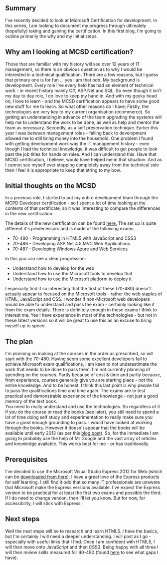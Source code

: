 ## Summary
I've recently decided to look at Microsoft Certification for development.  In this series, I am looking to document my progress through ultimately (hopefully) taking and gaining the certification.
In this first blog, I'm going to outline primarily the why and my initial steps.
## Why am I looking at MCSD certification?
Those that are familiar with my history will see over 12 years of IT management, so there is an obvious question as to why I would be interested in a technical qualification.
There are a few reasons, but I guess that primary one is for fun ... yes I am that odd.
My background is development.  Every role I've every held has had an element of technical work - in recent history mainly C#, ASP.Net and SQL.  So even though it isn't my day to day role, I do love to keep my hand in.
And with my geeky head on, I love to learn - and the MCSD certification appears to have some good new stuff for me to learn.
So what other reasons do I have;
Firstly, the technologies are very key to my current organisation (ecommerce).  So getting an understanding in advance of the team upgrading the systems will help me to understand the work to be done, as well as help and mentor the team as necessary.
Secondly, as a self preservation technique.  Earlier this year I was between management roles - falling back to development allowed me to still bring money into the household.  One problem I found with getting development work was the IT management history - even though I had the technical knowledge, it was difficult to get people to look past the job titles for hands on roles.
And I can understand this.  Have that MCSD certification, I believe, would have helped me in that situation.  And as I cannot see myself ever stepping completely away from the technical side then I feel it is appropriate to keep that string to my bow.

## Initial thoughts on the MCSD
In a previous role, I started to put my entire development team through the MCPD Developer certification - so I spent a lot of time looking at the contents of that certificate, so it was interesting to compare the differences in the new certification.

The details of the new certification can be found [here.](http://www.microsoft.com/learning/en/us/certification/cert-mcsd-web-applications.aspx)
The set up is quite different it's predecessors and is made of the following exams:
* 70-480 - Programming in HTML5 with JavaScript and CSS3
* 70-486 - Developing ASP.Net 4.5 MVC Web Applications
* 70-487 - Developing Windows Azure and Web Services

In this you can see a clear progression:
* Understand how to develop for the web
* Understand how to use the Microsoft tools to develop that
* Understand how to use the Microsoft platform to deploy it

I especially find it so interesting that the first of these (70-480) doesn't actually appear to focused on the Microsoft tools - rather the web staples of HTML, JavaScript and CSS.  I wonder if non-Microsoft web developers would be able to understand and pass the exam - certainly looking like it from the exam details.
There is definitely enough in these exams I think to interest me.  Yes I have experience in most of the technologies - but not in these latest versions so it will be great to use this as an excuse to bring myself up to speed.

## The plan
I'm planning on looking at the courses in the order as prescribed, so will start with the 70-480.  Having seem some excellent developers fail to achieve Microsoft exam qualifications, I am keen to not underestimate the work that needs to be done to pass them.
I'm not currently planning of spending on the courses.  Partly because of cost &amp; time and partly because, from experience, courses generally give you are starting place - not the entire knowledge.
And to be honest, I think this last point is why people fail to pass the qualifications time and time again.  The exams are to test practical and demonstrable experience of the knowledge - not just a good memory of the text book.  
You need to really understand and use the technologies.
So regardless of it if you do the course or read the books (see later), you still need to spend a lot of time doing self study and experimentation to really make sure you have a good enough grounding to pass.
I would have looked at working through the books.  However it doesn't appear that the books will be available until early 2013 (as per this [blog post](http://borntolearn.mslearn.net/btl/b/weblog/archive/2012/08/07/new-mcsd-web-applications-certification.aspx)).
So, for the immediate I am going to probably use the help of Mr Google and the vast array of articles and knowledge available.  This works best for me - or has traditionally.

## Prerequisites
I've decided to use the Microsoft Visual Studio Express 2012 for Web (which can be [downloaded from here](http://www.microsoft.com/visualstudio/eng/products/visual-studio-express-for-web)).  I have a great love of the Express products for self learning.  I still find it odd that so many IT professionals are unaware that Microsoft make the Express versions available.
I've expect the Express version to be practical for at least the first two exams and possible the third.  If I do need to change version, then I'll let you know.  But for now, for accessibility, I will stick with Express.

## Next steps
Well the next steps will be to research and learn HTML5.  I have the basics, but I'm certainly I will need a deeper understanding.  I will post as I go - especially with useful links that I find.
Once I am confident with HTML5, I will then move onto JavaScript and then CSS3.
Being happy with all three I will then review skills measured for 40-480 (found [here](http://www.microsoft.com/learning/en/us/Exam.aspx?ID=70-480#tab2) to see what gaps I have).
